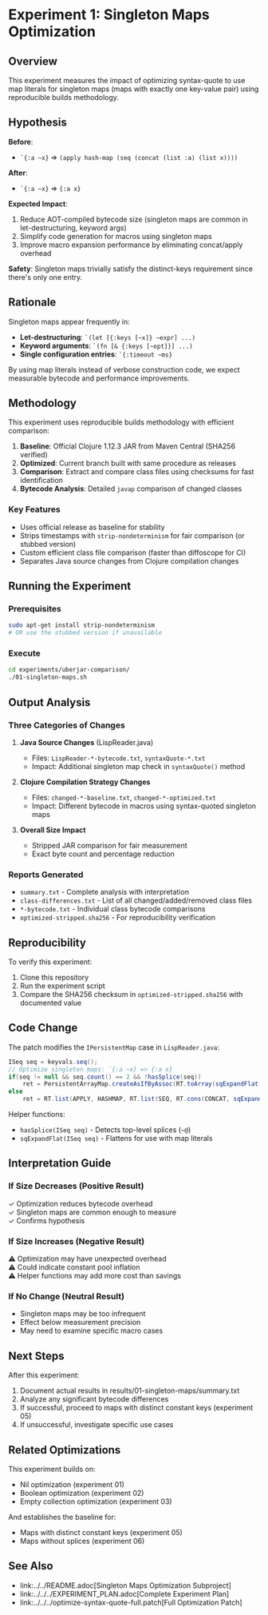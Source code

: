 # Experiment 1: Singleton Maps Optimization

## Overview

This experiment measures the impact of optimizing syntax-quote to use map literals for singleton maps (maps with exactly one key-value pair) using reproducible builds methodology.

## Hypothesis

**Before**: 
- `` `{:a ~x} `` => `(apply hash-map (seq (concat (list :a) (list x))))`

**After**: 
- `` `{:a ~x} `` => `{:a x}`

**Expected Impact**: 
1. Reduce AOT-compiled bytecode size (singleton maps are common in let-destructuring, keyword args)
2. Simplify code generation for macros using singleton maps
3. Improve macro expansion performance by eliminating concat/apply overhead

**Safety**: Singleton maps trivially satisfy the distinct-keys requirement since there's only one entry.

## Rationale

Singleton maps appear frequently in:
- **Let-destructuring**: `` `(let [{:keys [~x]} ~expr] ...) ``
- **Keyword arguments**: `` `(fn [& {:keys [~opt]}] ...) ``
- **Single configuration entries**: `` `{:timeout ~ms} ``

By using map literals instead of verbose construction code, we expect measurable bytecode and performance improvements.

## Methodology

This experiment uses reproducible builds methodology with efficient comparison:

1. **Baseline**: Official Clojure 1.12.3 JAR from Maven Central (SHA256 verified)
2. **Optimized**: Current branch built with same procedure as releases
3. **Comparison**: Extract and compare class files using checksums for fast identification
4. **Bytecode Analysis**: Detailed `javap` comparison of changed classes

### Key Features

- Uses official release as baseline for stability
- Strips timestamps with `strip-nondeterminism` for fair comparison (or stubbed version)
- Custom efficient class file comparison (faster than diffoscope for CI)
- Separates Java source changes from Clojure compilation changes

## Running the Experiment

### Prerequisites

```bash
sudo apt-get install strip-nondeterminism
# OR use the stubbed version if unavailable
```

### Execute

```bash
cd experiments/uberjar-comparison/
./01-singleton-maps.sh
```

## Output Analysis

### Three Categories of Changes

1. **Java Source Changes** (LispReader.java)
   - Files: `LispReader-*-bytecode.txt`, `syntaxQuote-*.txt`
   - Impact: Additional singleton map check in `syntaxQuote()` method
   
2. **Clojure Compilation Strategy Changes**
   - Files: `changed-*-baseline.txt`, `changed-*-optimized.txt`
   - Impact: Different bytecode in macros using syntax-quoted singleton maps
   
3. **Overall Size Impact**
   - Stripped JAR comparison for fair measurement
   - Exact byte count and percentage reduction

### Reports Generated

- `summary.txt` - Complete analysis with interpretation
- `class-differences.txt` - List of all changed/added/removed class files
- `*-bytecode.txt` - Individual class bytecode comparisons
- `optimized-stripped.sha256` - For reproducibility verification

## Reproducibility

To verify this experiment:
1. Clone this repository
2. Run the experiment script
3. Compare the SHA256 checksum in `optimized-stripped.sha256` with documented value

## Code Change

The patch modifies the `IPersistentMap` case in `LispReader.java`:

```java
ISeq seq = keyvals.seq();
// Optimize singleton maps: `{:a ~x} => {:a x}
if(seq != null && seq.count() == 2 && !hasSplice(seq))
    ret = PersistentArrayMap.createAsIfByAssoc(RT.toArray(sqExpandFlat(seq)));
else
    ret = RT.list(APPLY, HASHMAP, RT.list(SEQ, RT.cons(CONCAT, sqExpandList(seq))));
```

Helper functions:
- `hasSplice(ISeq seq)` - Detects top-level splices (`~@`)
- `sqExpandFlat(ISeq seq)` - Flattens for use with map literals

## Interpretation Guide

### If Size Decreases (Positive Result)
✓ Optimization reduces bytecode overhead  
✓ Singleton maps are common enough to measure  
✓ Confirms hypothesis

### If Size Increases (Negative Result)
⚠ Optimization may have unexpected overhead  
⚠ Could indicate constant pool inflation  
⚠ Helper functions may add more cost than savings

### If No Change (Neutral Result)
- Singleton maps may be too infrequent
- Effect below measurement precision
- May need to examine specific macro cases

## Next Steps

After this experiment:
1. Document actual results in results/01-singleton-maps/summary.txt
2. Analyze any significant bytecode differences
3. If successful, proceed to maps with distinct constant keys (experiment 05)
4. If unsuccessful, investigate specific use cases

## Related Optimizations

This experiment builds on:
- Nil optimization (experiment 01)
- Boolean optimization (experiment 02)
- Empty collection optimization (experiment 03)

And establishes the baseline for:
- Maps with distinct constant keys (experiment 05)
- Maps without splices (experiment 06)

## See Also

- link:../../README.adoc[Singleton Maps Optimization Subproject]
- link:../../../EXPERIMENT_PLAN.adoc[Complete Experiment Plan]
- link:../../../optimize-syntax-quote-full.patch[Full Optimization Patch]
